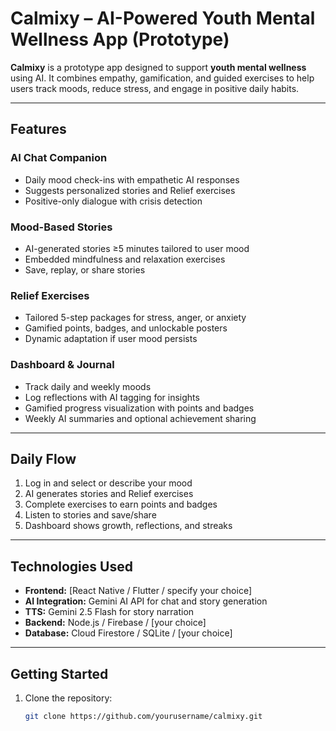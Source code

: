 # Calmixy – AI-Powered Youth Mental Wellness App (Prototype)

**Calmixy** is a prototype app designed to support **youth mental wellness** using AI. It combines empathy, gamification, and guided exercises to help users track moods, reduce stress, and engage in positive daily habits.

---

## Features

### AI Chat Companion
- Daily mood check-ins with empathetic AI responses
- Suggests personalized stories and Relief exercises
- Positive-only dialogue with crisis detection

### Mood-Based Stories
- AI-generated stories ≥5 minutes tailored to user mood
- Embedded mindfulness and relaxation exercises
- Save, replay, or share stories

### Relief Exercises
- Tailored 5-step packages for stress, anger, or anxiety
- Gamified points, badges, and unlockable posters
- Dynamic adaptation if user mood persists

### Dashboard & Journal
- Track daily and weekly moods
- Log reflections with AI tagging for insights
- Gamified progress visualization with points and badges
- Weekly AI summaries and optional achievement sharing

---

## Daily Flow
1. Log in and select or describe your mood  
2. AI generates stories and Relief exercises  
3. Complete exercises to earn points and badges  
4. Listen to stories and save/share  
5. Dashboard shows growth, reflections, and streaks

---

## Technologies Used
- **Frontend:** [React Native / Flutter / specify your choice]  
- **AI Integration:** Gemini AI API for chat and story generation  
- **TTS:** Gemini 2.5 Flash for story narration  
- **Backend:** Node.js / Firebase / [your choice]  
- **Database:** Cloud Firestore / SQLite / [your choice]  

---

## Getting Started
1. Clone the repository:  
   ```bash
   git clone https://github.com/yourusername/calmixy.git
